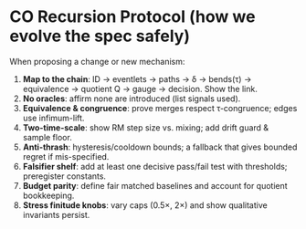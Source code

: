 # CO Recursion Protocol (how we evolve the spec safely)

When proposing a change or new mechanism:
1) **Map to the chain**: ID → eventlets → paths → δ → bends(τ) → equivalence → quotient Q → gauge → decision. Show the link.
2) **No oracles**: affirm none are introduced (list signals used).
3) **Equivalence & congruence**: prove merges respect τ-congruence; edges use infimum-lift.
4) **Two-time-scale**: show RM step size vs. mixing; add drift guard & sample floor.
5) **Anti-thrash**: hysteresis/cooldown bounds; a fallback that gives bounded regret if mis-specified.
6) **Falsifier shelf**: add at least one decisive pass/fail test with thresholds; preregister constants.
7) **Budget parity**: define fair matched baselines and account for quotient bookkeeping.
8) **Stress finitude knobs**: vary caps (0.5×, 2×) and show qualitative invariants persist.
